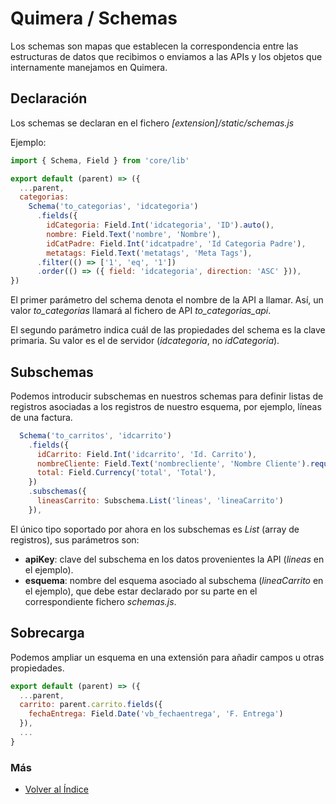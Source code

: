 # Quimera / Schemas

Los schemas son mapas que establecen la correspondencia entre las estructuras de datos que recibimos o enviamos a las APIs y los objetos que internamente manejamos en Quimera.

## Declaración
Los schemas se declaran en el fichero  *[extension]/static/schemas.js*

Ejemplo:
```js
import { Schema, Field } from 'core/lib'

export default (parent) => ({
  ...parent,
  categorias:
    Schema('to_categorias', 'idcategoria')
      .fields({
        idCategoria: Field.Int('idcategoria', 'ID').auto(),
        nombre: Field.Text('nombre', 'Nombre'),
        idCatPadre: Field.Int('idcatpadre', 'Id Categoria Padre'),
        metatags: Field.Text('metatags', 'Meta Tags'),
      .filter(() => ['1', 'eq', '1'])
      .order(() => ({ field: 'idcategoria', direction: 'ASC' })),
})
```

El primer parámetro del schema denota el nombre de la API a llamar. Así, un valor *to_categorias* llamará al fichero de API *to_categorias_api*.

El segundo parámetro indica cuál de las propiedades del schema es la clave primaria. Su valor es el de servidor (*idcategoria*, no *idCategoria*).

## Subschemas
Podemos introducir subschemas en nuestros schemas para definir listas de registros asociadas a los registros de nuestro esquema, por ejemplo, líneas de una factura.
```js
  Schema('to_carritos', 'idcarrito')
    .fields({
      idCarrito: Field.Int('idcarrito', 'Id. Carrito'),
      nombreCliente: Field.Text('nombrecliente', 'Nombre Cliente').required(),
      total: Field.Currency('total', 'Total'),
    })
    .subschemas({
      lineasCarrito: Subschema.List('lineas', 'lineaCarrito')
    }),
```
El único tipo soportado por ahora en los subschemas es *List* (array de registros), sus parámetros son:
* **apiKey**: clave del subschema en los datos provenientes la API (*lineas* en el ejemplo).
* **esquema**: nombre del esquema asociado al subschema (*lineaCarrito* en el ejemplo), que debe estar declarado por su parte en el correspondiente fichero *schemas.js*.

## Sobrecarga
Podemos ampliar un esquema en una extensión para añadir campos u otras propiedades.
```js
export default (parent) => ({
  ...parent,
  carrito: parent.carrito.fields({
    fechaEntrega: Field.Date('vb_fechaentrega', 'F. Entrega')
  }),
  ...
}
```

### Más

  * [Volver al Índice](./index.md)
